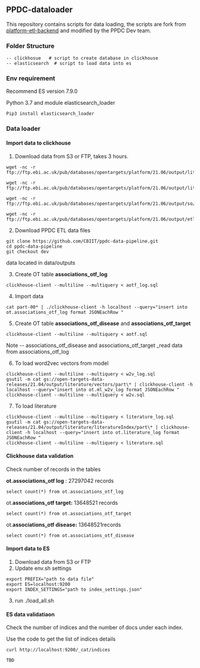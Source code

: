 
## PPDC-dataloader

This repository contains scripts for data loading, the scripts are fork from  [platform-etl-backend](https://github.com/opentargets/platform-etl-backend) and modified by the PPDC Dev team. 

### Folder Structure

```text
-- clickhosue   # script to create database in clickhouse 
-- elasticsearch  # script to load data into es

```

### Env requirement

Recommend ES version 7.9.0

Python 3.7  and module elasticsearch\_loader

```text
Pip3 install elasticsearch_loader
```

### Data loader

#### Import data to clickhouse

1. Download data from S3 or FTP, takes 3 hours. 

```text
wget -nc -r ftp://ftp.ebi.ac.uk/pub/databases/opentargets/platform/21.06/output/literature/json/literatureIndex

wget -nc -r ftp://ftp.ebi.ac.uk/pub/databases/opentargets/platform/21.06/output/literature/json/vectors

wget -nc -r ftp://ftp.ebi.ac.uk/pub/databases/opentargets/platform/21.06/output/so/

wget -nc -r ftp://ftp.ebi.ac.uk/pub/databases/opentargets/platform/21.06/output/etl/json/
```
2. Download PPDC ETL data files

```text
git clone https://github.com/CBIIT/ppdc-data-pipeline.git
cd ppdc-data-pipeline
git checkout dev
```
data located in data/outputs

3. Create OT table **associations\_otf\_log**

```text
clickhouse-client --multiline --multiquery < aotf_log.sql
```

4. Import data

```text
cat part-00* | ./clickhouse-client -h localhost --query="insert into ot.associations_otf_log format JSONEachRow "
``` 

5. Create OT table **associations\_otf\_disease** and **associations\_otf\_target**

```text
clickhouse-client --multiline --multiquery < aotf.sql
``` 

Note -- associations\_otf\_disease and  associations\_otf\_target _read data from associations\_otf\_log

6. To load word2vec vectors from model

```text
clickhouse-client --multiline --multiquery < w2v_log.sql
gsutil -m cat gs://open-targets-data-releases/21.04/output/literature/vectors/part\* | clickhouse-client -h localhost --query="insert into ot.ml_w2v_log format JSONEachRow "
clickhouse-client --multiline --multiquery < w2v.sql
```
7.  To load literature
```text
clickhouse-client --multiline --multiquery < literature_log.sql
gsutil -m cat gs://open-targets-data-releases/21.04/output/literature/literatureIndex/part\* | clickhouse-client -h localhost --query="insert into ot.literature_log format JSONEachRow "
clickhouse-client --multiline --multiquery < literature.sql
```

####  Clickhouse data validation

 Check number of records in the tables

**ot.associations\_otf log** :    27297042 records

```text
select count(*) from ot.associations_otf_log
```

ot.**associations\_otf target:** 13648521 records

```text
select count(*) from ot.associations_otf_target
```

ot.**associations\_otf disease:** 13648521records

```text
select count(*) from ot.associations_otf_disease
```

#### Import data to ES

1. Download data from S3 or FTP
2. Update env.sh settings

```text
export PREFIX="path to data file"
export ES=localhost:9200
export INDEX_SETTINGS="path to index_settings.json"
```

   3. run ./load\_all.sh

#### ES data validatiaon 

Check the number of indices and the number of docs under each index.

Use the code to get the list of indices details

```text
curl http://localhost:9200/_cat/indices
```

```text
TBD
```





